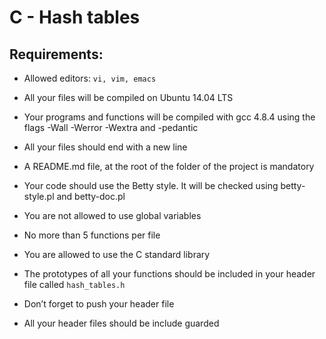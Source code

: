 # C - Hash tables

## Requirements:

 * Allowed editors: ```vi, vim, emacs```

 * All your files will be compiled on Ubuntu 14.04 LTS

 * Your programs and functions will be compiled with gcc 4.8.4 using the flags -Wall -Werror -Wextra and -pedantic

 * All your files should end with a new line

 * A README.md file, at the root of the folder of the project is mandatory

 * Your code should use the Betty style. It will be checked using betty-style.pl and betty-doc.pl

 * You are not allowed to use global variables

 * No more than 5 functions per file

 * You are allowed to use the C standard library

 * The prototypes of all your functions should be included in your header file called ```hash_tables.h```

 * Don’t forget to push your header file

 * All your header files should be include guarded